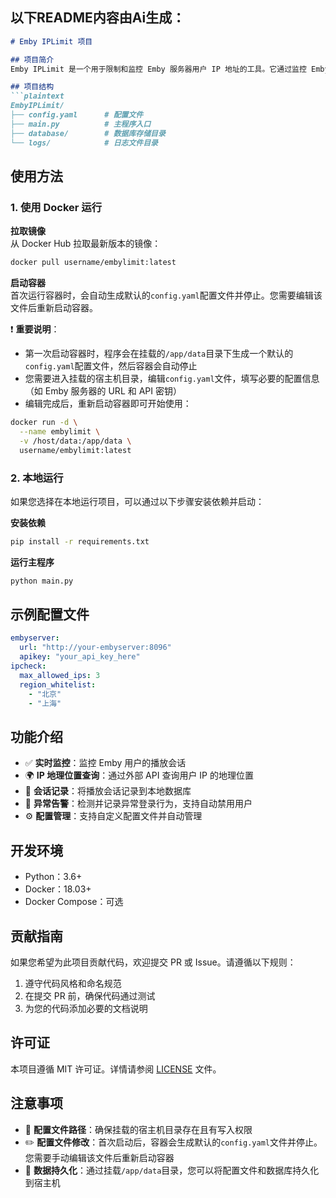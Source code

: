以下README内容由Ai生成：
---

```markdown
# Emby IPLimit 项目

## 项目简介
Emby IPLimit 是一个用于限制和监控 Emby 服务器用户 IP 地址的工具。它通过监控 Emby 的播放会话，确保用户的播放行为符合预设的安全策略。此项目提供实时监控、IP 地理位置查询、会话记录和异常告警等功能。

## 项目结构
```plaintext
EmbyIPLimit/
├── config.yaml      # 配置文件
├── main.py          # 主程序入口
├── database/        # 数据库存储目录
└── logs/            # 日志文件目录
```

## 使用方法

### 1. 使用 Docker 运行

**拉取镜像**  
从 Docker Hub 拉取最新版本的镜像：
```bash
docker pull username/embylimit:latest
```

**启动容器**  
首次运行容器时，会自动生成默认的`config.yaml`配置文件并停止。您需要编辑该文件后重新启动容器。  

❗ **重要说明**：
- 第一次启动容器时，程序会在挂载的`/app/data`目录下生成一个默认的`config.yaml`配置文件，然后容器会自动停止
- 您需要进入挂载的宿主机目录，编辑`config.yaml`文件，填写必要的配置信息（如 Emby 服务器的 URL 和 API 密钥）
- 编辑完成后，重新启动容器即可开始使用：
```bash
docker run -d \
  --name embylimit \
  -v /host/data:/app/data \
  username/embylimit:latest
```

### 2. 本地运行
如果您选择在本地运行项目，可以通过以下步骤安装依赖并启动：

**安装依赖**
```bash
pip install -r requirements.txt
```

**运行主程序**
```bash
python main.py
```

## 示例配置文件
```yaml
embyserver:
  url: "http://your-embyserver:8096"
  apikey: "your_api_key_here"
ipcheck:
  max_allowed_ips: 3
  region_whitelist: 
    - "北京"
    - "上海"
```

## 功能介绍
- ✅ **实时监控**：监控 Emby 用户的播放会话
- 🌍 **IP 地理位置查询**：通过外部 API 查询用户 IP 的地理位置
- 📝 **会话记录**：将播放会话记录到本地数据库
- 🚨 **异常告警**：检测并记录异常登录行为，支持自动禁用用户
- ⚙️ **配置管理**：支持自定义配置文件并自动管理

## 开发环境
- Python：3.6+
- Docker：18.03+
- Docker Compose：可选

## 贡献指南
如果您希望为此项目贡献代码，欢迎提交 PR 或 Issue。请遵循以下规则：
1. 遵守代码风格和命名规范
2. 在提交 PR 前，确保代码通过测试
3. 为您的代码添加必要的文档说明

## 许可证
本项目遵循 MIT 许可证。详情请参阅 [LICENSE](LICENSE) 文件。

## 注意事项
- 📂 **配置文件路径**：确保挂载的宿主机目录存在且有写入权限
- ✏️ **配置文件修改**：首次启动后，容器会生成默认的`config.yaml`文件并停止。您需要手动编辑该文件后重新启动容器
- 💾 **数据持久化**：通过挂载`/app/data`目录，您可以将配置文件和数据库持久化到宿主机
```

